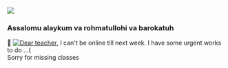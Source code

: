 [](https://img.shields.io/github/followers/gulxumor) 
[![](https://visitcount.itsvg.in/api?id=gulxumor&label=Profile%20Views&color=0&icon=2&pretty=false)](https://visitcount.itsvg.in) 

### Assalomu alaykum va rohmatullohi va barokatuh 
🌱 [![Dear teacher]()](https://t.me/aad_05), I can't be online till next week. I have some urgent works to do ...( <br>
Sorry for missing classes

